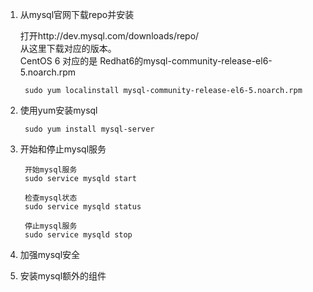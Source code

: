 1. 从mysql官网下载repo并安装

	打开http://dev.mysql.com/downloads/repo/  
	从这里下载对应的版本。  
	CentOS 6 对应的是 Redhat6的mysql-community-release-el6-5.noarch.rpm  

		sudo yum localinstall mysql-community-release-el6-5.noarch.rpm

2. 使用yum安装mysql

		sudo yum install mysql-server

3. 开始和停止mysql服务

		开始mysql服务
		sudo service mysqld start

		检查mysql状态
		sudo service mysqld status

		停止mysql服务
		sudo service mysqld stop

4. 加强mysql安全

5. 安装mysql额外的组件
	